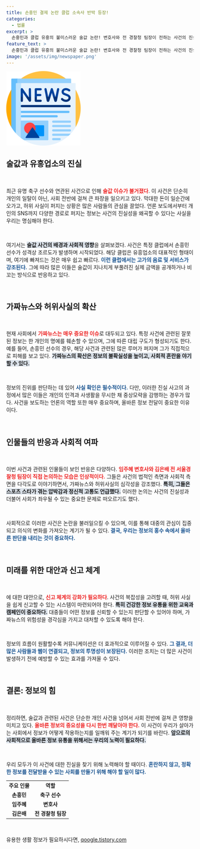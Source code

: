 ```yaml
---
title: 손흥민 결제 논란 클럽 소속사 반박 등장!
categories:
  - 법률
excerpt: >
  손흥민과 클럽 유흥의 불미스러운 술값 논란! 변호사와 전 경찰청 팀장이 전하는 사건의 진실과 허위사실의 경계를 밝혀드립니다. 클릭하면 이 사안의 이면이 드러납니다!
feature_text: >
  손흥민과 클럽 유흥의 불미스러운 술값 논란! 변호사와 전 경찰청 팀장이 전하는 사건의 진실과 허위사실의 경계를 밝혀드립니다. 클릭하면 이 사안의 이면이 드러납니다!
image: '/assets/img/newspaper.png'
---
```


<p><img src="/assets/img/newspaper.png" alt="kimp 속보" /></p>

<h2 data-ke-size="size26">술값과 유흥업소의 진실</h2>

<p data-ke-size="size16">&nbsp;</p>

<p>최근 유명 축구 선수와 연관된 사건으로 인해 <b><span style="color: #ee2323;">술값 이슈가 불거졌다</span></b>. 이 사건은 단순히 개인의 일탈이 아닌, 사회 전반에 걸쳐 큰 파장을 일으키고 있다. 막대한 돈이 일순간에 오가고, 허위 사실이 퍼지는 상황은 많은 사람들의 관심을 끌었다. 언론 보도에서부터 개인의 SNS까지 다양한 경로로 퍼지는 정보는 사건의 진실성을 왜곡할 수 있다는 사실을 우리는 명심해야 한다. </p>

<p data-ke-size="size16">&nbsp;</p>

<p>여기서는 <b><span style="background-color: #21538527;">술값 사건의 배경과 사회적 영향</span></b>을 살펴보겠다. 사건은 특정 클럽에서 손흥민 선수가 성격상 조르도가 발생하며 시작되었다. 해당 클럽은 유흥업소의 대표적인 형태이며, 여기에 빠져드는 것은 매우 쉽고 빠르다. <b><span style="color: #1a5490;">이런 클럽에서는 고가의 음료 및 서비스가 강조된다.</span></b> 그에 따라 많은 이들은 술값이 지나치게 부풀려진 실제 금액을 공개하거나 비꼬는 방식으로 반응하고 있다.</p>

<p data-ke-size="size16">&nbsp;</p>

<h2 data-ke-size="size26">가짜뉴스와 허위사실의 확산</h2>

<p data-ke-size="size16">&nbsp;</p>

<p>현재 사회에서 <b><span style="color: #ee2323;">가짜뉴스는 매우 중요한 이슈</span></b>로 대두되고 있다. 특정 사건에 관련된 잘못된 정보는 한 개인의 명예를 훼손할 수 있으며, 그에 따른 대립 구도가 형성되기도 한다. 예를 들어, 손흥민 선수의 경우, 해당 사건과 관련된 많은 루머가 퍼지며 그가 직접적으로 피해를 보고 있다. <b><span style="background-color: #21538527;">가짜뉴스의 확산은 정보의 불확실성을 높이고, 사회적 혼란을 야기할 수 있다.</span></b></p>

<p data-ke-size="size16">&nbsp;</p>

<p>정보의 진위를 판단하는 데 있어 <b><span style="color: #1a5490;">사실 확인은 필수적이다.</span></b> 다만, 이러한 진실 사고의 과정에서 많은 이들은 개인의 인격과 사생활을 무시한 채 중상모략을 감행하는 경우가 많다. 사건을 보도하는 언론의 역할 또한 매우 중요하며, 올바른 정보 전달이 중요한 이유이다.</p>

<p data-ke-size="size16">&nbsp;</p>

<h2 data-ke-size="size26">인물들의 반응과 사회적 여파</h2>

<p data-ke-size="size16">&nbsp;</p>

<p>이번 사건과 관련된 인물들이 보인 반응은 다양하다. <b><span style="color: #ee2323;">임주혜 변호사와 김은배 전 서울경찰청 팀장이 직접 논의하는 모습은 인상적이다.</span></b> 그들은 사건의 법적인 측면과 사회적 측면을 다각도로 이야기하면서, 가짜뉴스와 허위사실의 심각성을 강조했다. <b><span style="background-color: #21538527;">특히, 그들은 스포츠 스타가 겪는 압박감과 정신적 고통도 언급했다.</span></b> 이러한 논의는 사건의 진실성과 더불어 사회가 좌우될 수 있는 중요한 문제로 떠오르기도 했다.</p>

<p data-ke-size="size16">&nbsp;</p>

<p>사회적으로 이러한 사건은 논란을 불러일으킬 수 있으며, 이를 통해 대중의 관심이 집중되고 의식의 변화를 가져오는 계기가 될 수 있다. <b><span style="color: #1a5490;">결국, 우리는 정보의 홍수 속에서 올바른 판단을 내리는 것이 중요하다.</span></b></p>

<p data-ke-size="size16">&nbsp;</p>

<h2 data-ke-size="size26">미래를 위한 대안과 신고 체계</h2>

<p data-ke-size="size16">&nbsp;</p>

<p>에 대한 대안으로, <b><span style="color: #ee2323;">신고 체계의 강화가 필요하다</span></b>. 사건의 복잡성을 고려할 때, 허위 사실을 쉽게 신고할 수 있는 시스템이 마련되어야 한다. <b><span style="background-color: #21538527;">특히 건강한 정보 유통을 위한 교육과 캠페인이 중요하다.</span></b> 대중들이 어떤 정보를 신뢰할 수 있는지 판단할 수 있어야 하며, 가짜뉴스의 위험성을 경각심을 가지고 대처할 수 있도록 해야 한다.</p>

<p data-ke-size="size16">&nbsp;</p>

<p>정보의 흐름이 원활할수록 커뮤니케이션은 더 효과적으로 이루어질 수 있다. <b><span style="color: #1a5490;">그 결과, 더 많은 사람들과 웹이 연결되고, 정보의 투명성이 보장된다.</span></b> 이러한 조치는 더 많은 사건이 발생하기 전에 예방할 수 있는 효과를 가져올 수 있다. </p>

<p data-ke-size="size16">&nbsp;</p>

<h2 data-ke-size="size26">결론: 정보의 힘</h2>

<p data-ke-size="size16">&nbsp;</p>

<p>정리하면, 술값과 관련된 사건은 단순한 개인 사건을 넘어서 사회 전반에 걸쳐 큰 영향을 미치고 있다. <b><span style="color: #ee2323;">올바른 정보의 중요성을 다시 한번 깨달아야 한다.</span></b> 이 사건이 우리가 살아가는 사회에서 정보가 어떻게 작용하는지를 일깨워 주는 계기가 되기를 바란다. <b><span style="background-color: #21538527;">앞으로의 사회적으로 올바른 정보 유통을 위해서는 우리의 노력이 필요하다.</span></b></p>

<p data-ke-size="size16">&nbsp;</p>

<p>우리 모두가 이 사건에 대한 진실을 찾기 위해 노력해야 할 때이다. <b><span style="color: #1a5490;">혼란하지 않고, 정확한 정보를 전달받을 수 있는 사회를 만들기 위해 해야 할 일이 많다.</span></b> </p>

<table style="width: 100%;">
    <tr>
        <td style="text-align: center; height: 17px;"><b>주요 인물</b></td>
        <td style="text-align: center; height: 17px;"><b>역할</b></td>
    </tr>
    <tr>
        <td style="text-align: center; height: 17px;"><b>손흥민</b></td>
        <td style="text-align: center; height: 17px;"><b>축구 선수</b></td>
    </tr>
    <tr>
        <td style="text-align: center; height: 17px;"><b>임주혜</b></td>
        <td style="text-align: center; height: 17px;"><b>변호사</b></td>
    </tr>
    <tr>
        <td style="text-align: center; height: 17px;"><b>김은배</b></td>
        <td style="text-align: center; height: 17px;"><b>전 경찰청 팀장</b></td>
    </tr>
</table>

<p data-ke-size="size16">&nbsp;</p>
유용한 생활 정보가 필요하시다면, <a href="https://qoogle.tistory.com" rel="dofollow">qoogle.tistory.com</a>


